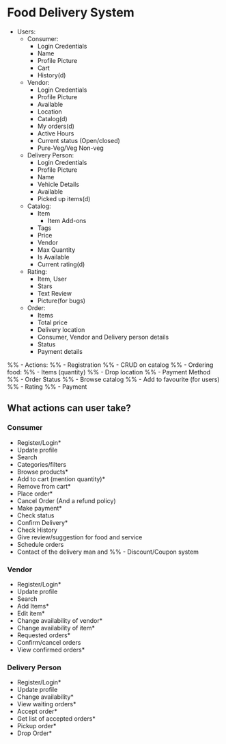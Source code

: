 # Food Delivery System

- Users:
  - Consumer:
    - Login Credentials
    - Name
    - Profile Picture
    - Cart
    - History(d)
  - Vendor:
    - Login Credentials
    - Profile Picture
    - Available
    - Location
    - Catalog(d)
    - My orders(d)
    - Active Hours
    - Current status (Open/closed)
    - Pure-Veg/Veg Non-veg
  - Delivery Person:
    - Login Credentials
    - Profile Picture
    - Name
    - Vehicle Details
    - Available
    - Picked up items(d)
  - Catalog:
    - Item
      - Item Add-ons
    - Tags
    - Price
    - Vendor
    - Max Quantity
    - Is Available
    - Current rating(d)
  - Rating:
    - Item, User
    - Stars
    - Text Review
    - Picture(for bugs)
  - Order:
    - Items
    - Total price
    - Delivery location
    - Consumer, Vendor and Delivery person details
    - Status
    - Payment details

%% - Actions:
%%   - Registration
%%   - CRUD on catalog
%%   - Ordering food:
%%     - Items (quantity)
%%     - Drop location
%%     - Payment Method
%%     - Order Status
%%   - Browse catalog
%%   - Add to favourite (for users)
%%   - Rating
%%   - Payment

## What actions can user take?

### Consumer

- Register/Login*
- Update profile
- Search
- Categories/filters
- Browse products*
- Add to cart (mention quantity)*
- Remove from cart*
- Place order*
- Cancel Order (And a refund policy)
- Make payment*
- Check status
- Confirm Delivery*
- Check History
- Give review/suggestion for food and service
- Schedule orders
- Contact of the delivery man and 
%% - Discount/Coupon system

### Vendor

- Register/Login*
- Update profile
- Search
- Add Items*
- Edit item*
- Change availability of vendor*
- Change availability of item*
- Requested orders*
- Confirm/cancel orders
- View confirmed orders*

### Delivery Person

- Register/Login*
- Update profile
- Change availability*
- View waiting orders*
- Accept order*
- Get list of accepted orders*
- Pickup order*
- Drop Order*
